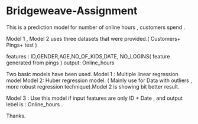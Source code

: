 # Bridgeweave-Assignment
This is a prediction model for number of online hours , customers spend .

Model 1 , Model 2 uses three datasets that were provided.( Customers+ Pings+ test )

features : ID,GENDER,AGE,NO_OF_KIDS,DATE, NO_LOGINS( feature generated from pings ) 
output: Online_hours

Two basic models have been used.
Model 1 : Multiple linear regression model 
Model 2: Huber regression model. ( Mainly use for Data with outliers , more robust regression technique).Model 2 is showing bit better result.




Model 3 : Use this model if input features are only ID + Date , and output lebel is : Online_hours .

Thanks.
